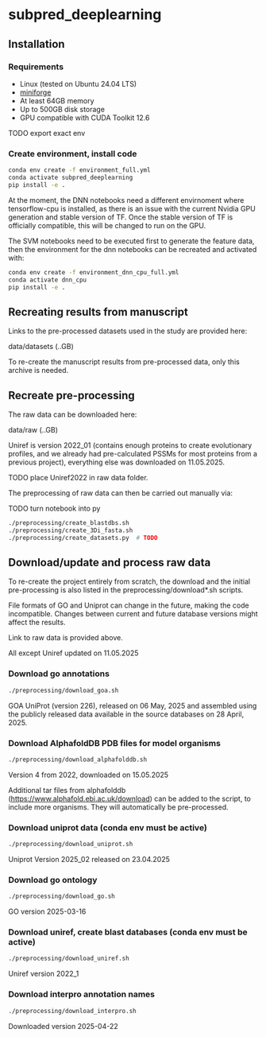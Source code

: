 # subpred_deeplearning

## Installation

### Requirements

- Linux (tested on Ubuntu 24.04 LTS)
- [miniforge](https://github.com/conda-forge/miniforge)
- At least 64GB memory
- Up to 500GB disk storage
- GPU compatible with CUDA Toolkit 12.6

TODO export exact env

### Create environment, install code

```bash
conda env create -f environment_full.yml
conda activate subpred_deeplearning
pip install -e .
```

At the moment, the DNN notebooks need a different envirnoment where tensorflow-cpu is installed, as there is an issue with the current Nvidia GPU generation and stable version of TF. Once the stable version of TF is officially compatible, this will be changed to run on the GPU. 

The SVM notebooks need to be executed first to generate the feature data, then the environment for the dnn notebooks can be recreated and activated with:

```bash
conda env create -f environment_dnn_cpu_full.yml
conda activate dnn_cpu
pip install -e .
```

## Recreating results from manuscript

Links to the pre-processed datasets used in the study are provided here:

data/datasets (..GB)

To re-create the manuscript results from pre-processed data, only this archive is needed.

## Recreate pre-processing

The raw data can be downloaded here:

data/raw (..GB)

Uniref is version 2022_01 (contains enough proteins to create evolutionary profiles, and we already had pre-calculated PSSMs for most proteins from a previous project), everything else was downloaded on 11.05.2025.

TODO place Uniref2022 in raw data folder.

The preprocessing of raw data can then be carried out manually via:

TODO turn notebook into py

```bash
./preprocessing/create_blastdbs.sh
./preprocessing/create_3Di_fasta.sh
./preprocessing/create_datasets.py  # TODO
```

## Download/update and process raw data

To re-create the project entirely from scratch, the download and the initial pre-processing is also listed in the preprocessing/download*.sh scripts.

File formats of GO and Uniprot can change in the future, making the code incompatible. Changes between current and future database versions might affect the results.

Link to raw data is provided above.

All except Uniref updated on 11.05.2025

### Download go annotations

```bash
./preprocessing/download_goa.sh
```

GOA UniProt (version 226), released on 06 May, 2025 and assembled using the publicly released data available in the source databases on 28 April, 2025.

### Download AlphafoldDB PDB files for model organisms

```bash
./preprocessing/download_alphafolddb.sh
```

Version 4 from 2022, downloaded on 15.05.2025

Additional tar files from alphafolddb (https://www.alphafold.ebi.ac.uk/download) can be added to the script, to include more organisms. They will automatically be pre-processed.

### Download uniprot data (conda env must be active)

```bash
./preprocessing/download_uniprot.sh
```

Uniprot Version 2025_02 released on 23.04.2025

### Download go ontology

```bash
./preprocessing/download_go.sh
```

GO version 2025-03-16

### Download uniref, create blast databases (conda env must be active)

```bash
./preprocessing/download_uniref.sh
```

Uniref version 2022_1

### Download interpro annotation names

```bash
./preprocessing/download_interpro.sh
```

Downloaded version 2025-04-22

<!-- TODO docker container with only data/datasets. -->

<!-- https://github.com/agemagician/ProtTrans/blob/master/Embedding/prott5_embedder.py -->
